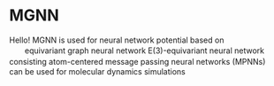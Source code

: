 # MGNN
Hello! MGNN is used for neural network potential based on<br>　　equivariant graph neural network E(3)-equivariant neural network　　consisting atom-centered message passing neural networks (MPNNs)　　 
can be used for molecular dynamics simulations
